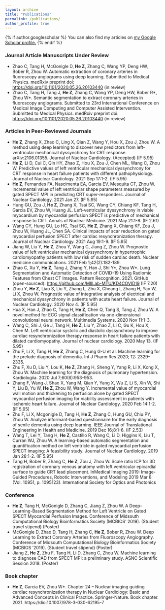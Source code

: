 ```yaml
---
layout: archive
title: "Publications"
permalink: /publications/
author_profile: true
---
```


{% if author.googlescholar %}
  You can also find my articles on <u><a href="{{author.googlescholar}}">my Google Scholar profile</a>.</u>
{% endif %}

### Journal Article Manuscripts Under Review
- Zhao C, Tang H, McGonigle D, **He Z**, Zhang C, Wang YP, Deng HW, Bober R, Zhou W. Automatic extraction of coronary arteries in fluoroscopy angiograms using deep learning. Submitted to Medical Physics. medRxiv preprint doi: https://doi.org/10.1101/2020.05.26.20103440 (in review)
- Zhao C, Tang H, Tang J, **He Z**, Zhang C, Wang YP, Deng HW, Bober R*, Zhou W*. Semantic segmentation to extract coronary arteries in fluoroscopy angiograms. Submitted to 23rd International Conference on Medical Image Computing and Computer Assisted Intervention. Submitted to Medical Physics. medRxiv preprint doi: https://doi.org/10.1101/2020.05.26.20103440 (in review)

### Articles in Peer-Reviewed Journals
- **He Z**, Zhang X, Zhao C, Ling X, Qian Z, Wang Y, Hou X, Zou J, Zhou W. A method using deep learning to discover new predictors from left-ventricular mechanical dyssynchrony for CRT response.  arXiv:2106.01355. Journal of Nuclear Cardiology. (Accepted) (IF 5.95)
- **He Z**, Li D, Cui C, Qin HY, Zhao Z, Hou X, Zou J, Chen ML, Wang C, Zhou W. Predictive values of left ventricular mechanical dyssynchrony for CRT response in heart failure patients with different pathophysiology. Journal of Nuclear Cardiology. 2021 Sep 17:1-2. (IF 5.95)
- **He Z**, Fernandes FA, Nascimenta EA, Garcia EV, Mesquita CT, Zhou W. Incremental value of left ventricular shape parameters measured by gated SPECT MPI in predicting CRT super-responders. Journal of Nuclear Cardiology. 2021 Jan 27. (IF 5.95)
- Hung GU, Zou J, **He Z**, Zhang X, Tsai SC, Wang CY, Chiang KF, Tang H, Garcia EV, Zhou W, Huang JL. Left-ventricular dyssynchrony in viable myocardium by myocardial perfusion SPECT is predictive of mechanical response to CRT. Annals of Nuclear Medicine. 2021 May 21:1-8. (IF 2.61)
- Wang CY, Hung GU, Lo HC, Tsai SC, **He Z**, Zhang X, Chiang KF, Zou J, Zhou W, Huang JL, Chen SA. Clinical impacts of scar reduction on gated myocardial perfusion SPECT after cardiac resynchronization therapy. Journal of Nuclear Cardiology. 2021 Aug 19:1-9. (IF 5.95)
- Jiang W, Liu Y, **He Z**, Zhou Y, Wang C, Jiang Z, Zhou W. Prognostic value of left ventricular mechanical dyssynchrony in hypertrophic cardiomyopathy patients with low risk of sudden cardiac death. Nuclear medicine communications. 2021 Feb 1;42(2):182-189. 
- Zhao C, Xu Y, **He Z**, Tang J, Zhang Y, Han J, Shi Y*, Zhou W*. Lung Segmentation and Automatic Detection of COVID-19 Using Radiomic Features from Chest CT Images. Pattern Recognition. 2021. GitHub (open-sourced): https://github.com/MIILab-MTU/KD4COVID19 (IF 7.20)
- Zhou Y, **He Z**, Liao S, Liu Y, Zhang L, Zhu X, Cheang I, Zhang H, Yao W, Li X, Zhou W. Prognostic value of integrative analysis of electrical and mechanical dyssynchrony in patients with acute heart failure. Journal of Nuclear Cardiology. 2020 Nov 4. (IF 5.95)
- Hua X, Han J, Zhao C, Tang H, **He Z**, Chen Q, Tang S, Tang J, Zhou W. A novel method for ECG signal classification via one-dimensional convolutional neural network. Multimedia Systems. 2020 Nov 11:1-3. 
- Wang C, Shi J, Ge J, Tang H, **He Z**, Liu Y, Zhao Z, Li C, Gu K, Hou X, Chen M. Left ventricular systolic and diastolic dyssynchrony to improve cardiac resynchronization therapy response in heart failure patients with dilated cardiomyopathy. Journal of nuclear cardiology. 2020 May 13. (IF 5.95)
- Zhu F, Li X, Tang H, **He Z**, Zhang C, Hung G-U et al. Machine learning for the prelude diagnosis of dementia. Int J Pharm Res 2020; 12: 2329–2335. 
- Zhu F, Xu D, Liu Y, Lou K, **He Z**, Zhang H, Sheng Y, Yang R, Li X, Kong X, Zhou W. Machine learning for the diagnosis of pulmonary hypertension. Kardiologiia. 2020 Jul 7;60(6):953-953.
- Zhang F, Wang J, Shao X, Yang M, Qian Y, Yang X, Wu Z, Li S, Xin W, Shi Y, Liu B, Yu W, **He Z**, Zhou W, Wang Y. Incremental value of myocardial wall motion and thickening to perfusion alone by gated SPECT myocardial perfusion imaging for viability assessment in patients with ischemic heart failure. Journal of Nuclear Cardiology. 2020 Feb 14:1-2. (IF 5.95)
- Zhu F, Li X, Mcgonigle D, Tang H, **He Z**, Zhang C, Hung GU, Chiu PY, Zhou W. Analyze informant-based questionnaire for the early diagnosis of senile dementia using deep learning. IEEE Journal of Translational Engineering in Health and Medicine. 2019 Dec 16;8:1-6. (IF 2.53)
- Wang T, Lei Y, Tang H, **He Z**, Castillo R, Wang C, Li D, Higgins K, Liu T, Curran WJ, Zhou W. A learning-based automatic segmentation and quantification method on left ventricle in gated myocardial perfusion SPECT imaging: A feasibility study. Journal of Nuclear Cardiology. 2019 Jan 28:1-2. (IF 5.95)
- Tang H, Bober R, Zhang C, **He Z**, Zou J, Zhou W. Scale ratio ICP for 3D registration of coronary venous anatomy with left ventricular epicardial surface to guide CRT lead placement. InMedical Imaging 2019: Image-Guided Procedures, Robotic Interventions, and Modeling 2019 Mar 8 (Vol. 10951, p. 1095123). International Society for Optics and Photonics

### Conference
-	**He Z**, Tang H, McGonigle D, Zhang C, Jiang Z, Zhou W. A Deep-Learning-Based Segmentation Method for Left Ventricle on Gated SPECT Myocardial Perfusion Images. Conference of Midsouth Computational Biology Bioinformatics Society (MCBIOS’ 2019). (Student travel stipend) (Poster)
-	McGonigle D, Zhao D, Tang H, Zhang C, **He Z**, Bober R, Zhou W. Deep Learning to Extract Coronary Arteries from Fluoroscopy Angiography. Conference of Midsouth Computational Biology Bioinformatics Society (MCBIOS ’2019). (Student travel stipend) (Poster)
-	Jiang Z, **He Z**, Zhu F, Tang H, Li D, Zhang C, Zhou W. Machine learning to diagnose CAD from SPECT MPI: a preliminary study. ASNC Scientific Session 2018. (Poster)

### Book chapter
-	**He Z**, Garcia EV, Zhou W*. Chapter 24 – Nuclear imaging guiding cardiac resynchronization therapy in Nuclear Cardiology: Basic and Advanced Concepts in Clinical Practice. Springer-Nature. Book chapter. 2021. https://dio:10.1007/978-3-030-62195-7 
